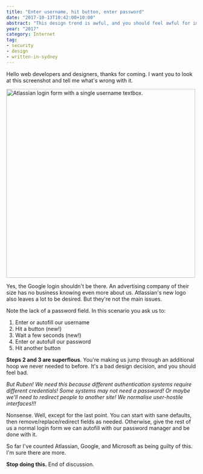 ```yaml
---
title: "Enter username, hit button, enter password"
date: "2017-10-13T10:42:00+10:00"
abstract: "This design trend is awful, and you should feel awful for implementing or designing it."
year: "2017"
category: Internet
tag:
- security
- design
- written-in-sydney
---
```

Hello web developers and designers, thanks for coming. I want you to look at this screenshot and tell me what's wrong with it.

<p><img src="https://rubenerd.com/files/2017/atlassian-badlogin@1x.png" srcset="https://rubenerd.com/files/2017/atlassian-badlogin@1x.png 1x, https://rubenerd.com/files/2017/atlassian-badlogin@2x.png 2x" alt="Atlassian login form with a single username textbox." style="width:500px" /></p>

Yes, the Google login shouldn't be there. An advertising company of their size has no business knowing even more about us. Atlassian's new logo also leaves a lot to be desired. But they're not the main issues.

Note the lack of a password field. In this scenario you ask us to:

1. Enter or autofill our username
2. Hit a button (new!)
3. Wait a few seconds (new!)
4. Enter or autofull our password
5. Hit another button

**Steps 2 and 3 are superflous**. You're making us jump through an additional hoop we never needed to before. It's a bad design decision, and you should feel bad.

*But Ruben! We need this because different authentication systems require different credentials! Some systems may not need a password! Or maybe we'll need to redirect people to another site! We normalise user-hostile interfaces!!!*

Nonsense. Well, except for the last point. You can start with sane defaults, then remove/replace/redirect fields as needed. Otherwise, give the rest of us a normal login form we can autofill with our password manager and be done with it.

So far I've counted Atlassian, Google, and Microsoft as being guilty of this. I'm sure there are more.

**Stop doing this.** End of discussion.

